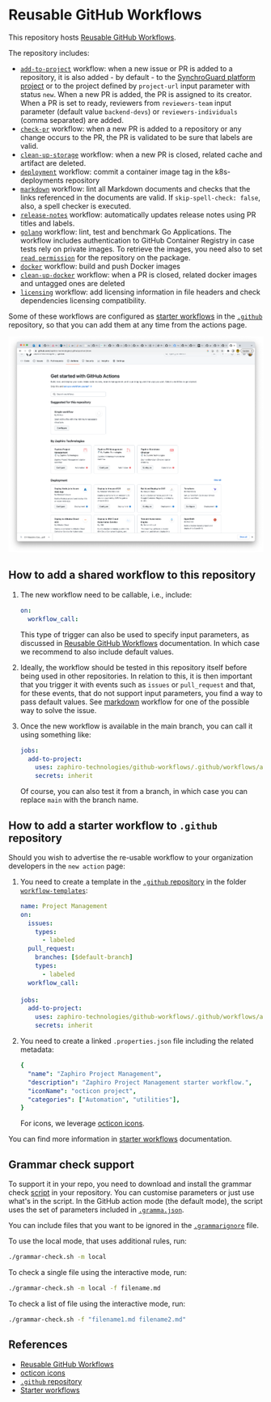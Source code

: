 # Reusable GitHub Workflows

This repository hosts [Reusable GitHub Workflows][re-usable-github-workflows].

The repository includes:

- [`add-to-project`](.github/workflows/add-to-project.yaml) workflow: when a new
  issue or PR is added to a repository, it is also added - by default - to the
  [SynchroGuard platform project](https://github.com/orgs/zaphiro-technologies/projects/2)
  or to the project defined by `project-url` input parameter with status `new`.
  When a new PR is added, the PR is assigned to its creator. When a PR is set to
  ready, reviewers from `reviewers-team` input parameter (default value
  `backend-devs`) or `reviewers-individuals` (comma separated) are added.
- [`check-pr`](.github/workflows/check-pr.yaml) workflow: when a new PR is added
  to a repository or any change occurs to the PR, the PR is validated to be sure
  that labels are valid.
- [`clean-up-storage`](.github/workflows/clean-up-storage.yaml) workflow: when a
  new PR is closed, related cache and artifact are deleted.
- [`deployment`](.github/workflows/deployment.yaml) workflow: commit a container image tag in the k8s-deployments repository
- [`markdown`](.github/workflows/markdown.yaml) workflow: lint all Markdown
  documents and checks that the links referenced in the documents are valid. If
  `skip-spell-check: false`, also, a spell checker is executed.
- [`release-notes`](.github/workflows/release-notes.yaml) workflow:
  automatically updates release notes using PR titles and labels.
- [`golang`](.github/workflows/golang.yaml) workflow: lint, test and benchmark
  Go Applications. The workflow includes authentication to GitHub Container
  Registry in case tests rely on private images. To retrieve the images, you
  need also to set
  [`read permission`](https://docs.github.com/en/packages/learn-github-packages/configuring-a-packages-access-control-and-visibility#ensuring-workflow-access-to-your-package)
  for the repository on the package.
- [`docker`](.github/workflows/docker.yaml) workflow: build and push Docker
  images
- [`clean-up-docker`](.github/workflows/clean-up-docker.yaml) workflow: when a
  PR is closed, related docker images and untagged ones are deleted
- [`licensing`](.github/workflows/license.yaml) workflow: add licensing
  information in file headers and check dependencies licensing compatibility.

Some of these workflows are configured as [starter workflows][starter-workflows]
in the [`.github`][.github] repository, so that you can add them at any time
from the actions page.

![Starter Actions](./screenshot.png)

## How to add a shared workflow to this repository

1. The new workflow need to be callable, i.e., include:

   ```yaml
   on:
     workflow_call:
   ```

   This type of trigger can also be used to specify input parameters, as
   discussed in [Reusable GitHub Workflows][re-usable-github-workflows]
   documentation. In which case we recommend to also include default values.

1. Ideally, the workflow should be tested in this repository itself before being
   used in other repositories. In relation to this, it is then important that
   you trigger it with events such as `issues` or `pull_request` and that, for
   these events, that do not support input parameters, you find a way to pass
   default values. See [markdown](.github/workflows/markdown.yaml) workflow for
   one of the possible way to solve the issue.

1. Once the new workflow is available in the main branch, you can call it using
   something like:

   ```yaml
   jobs:
     add-to-project:
       uses: zaphiro-technologies/github-workflows/.github/workflows/add-to-project.yaml@main
       secrets: inherit
   ```

   Of course, you can also test it from a branch, in which case you can replace
   `main` with the branch name.

## How to add a starter workflow to `.github` repository

Should you wish to advertise the re-usable workflow to your organization
developers in the `new action` page:

1. You need to create a template in the [`.github` repository][.github] in the
   folder
   [`workflow-templates`](https://github.com/zaphiro-technologies/.github/tree/main/workflow-templates):

   ```yaml
   name: Project Management
   on:
     issues:
       types:
         - labeled
     pull_request:
       branches: [$default-branch]
       types:
         - labeled
     workflow_call:

   jobs:
     add-to-project:
       uses: zaphiro-technologies/github-workflows/.github/workflows/add-to-project.yaml@main
       secrets: inherit
   ```

1. You need to create a linked `.properties.json` file including the related
   metadata:

   ```yaml
   {
     "name": "Zaphiro Project Management",
     "description": "Zaphiro Project Management starter workflow.",
     "iconName": "octicon project",
     "categories": ["Automation", "utilities"],
   }
   ```

   For icons, we leverage [octicon icons][octicon].

You can find more information in [starter workflows][starter-workflows]
documentation.

## Grammar check support

To support it in your repo, you need to download and install the grammar check
[script](grammar-check.sh) in your repository. You can customise parameters or
just use what's in the script. In the GitHub action mode (the default mode), the
script uses the set of parameters included in [`.gramma.json`](.gramma.json).

You can include files that you want to be ignored in the
[`.grammarignore`](.grammarignore) file.

To use the local mode, that uses additional rules, run:

```bash
./grammar-check.sh -m local
```

To check a single file using the interactive mode, run:

```bash
./grammar-check.sh -m local -f filename.md
```

To check a list of file using the interactive mode, run:

```bash
./grammar-check.sh -f "filename1.md filename2.md"
```

## References

- [Reusable GitHub Workflows][re-usable-github-workflows]
- [octicon icons][octicon]
- [`.github` repository][.github]
- [Starter workflows][starter-workflows]

[re-usable-github-workflows]:
  https://docs.github.com/en/actions/using-workflows/reusing-workflows
[octicon]: https://primer.style/design/foundations/icons/
[.github]: https://github.com/zaphiro-technologies/.github
[starter-workflows]:
  https://docs.github.com/en/actions/using-workflows/creating-starter-workflows-for-your-organization
